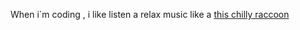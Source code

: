When i\`m coding , i like listen a relax music like a [this chilly raccoon](https://www.youtube.com/watch?v=7NOSDKb0HlU)
